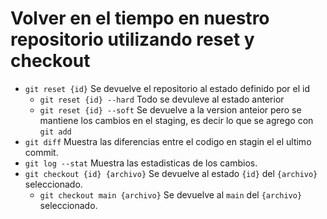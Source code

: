 # Volver en el tiempo en nuestro repositorio utilizando reset y checkout

* `git reset {id}` Se devuelve el repositorio al estado definido por el id
    * `git reset {id} --hard` Todo se devuleve al estado anterior
    * `git reset {id} --soft` Se devuelve a la version anteior pero se mantiene los cambios en el staging, es decir lo que se agrego con `git add`
* `git diff` Muestra las diferencias entre el codigo en stagin el el ultimo commit.
* `git log --stat` Muestra las estadisticas de los cambios.
* `git checkout {id} {archivo}` Se devuelve al estado `{id}` del `{archivo}` seleccionado.
    * `git checkout main {archivo}` Se devuelve al `main` del `{archivo}` seleccionado.